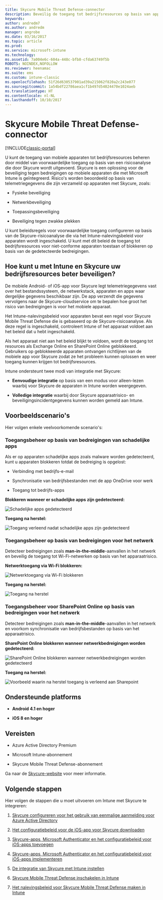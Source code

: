 ```yaml
---
title: Skycure Mobile Threat Defense-connector
description: Beveilig de toegang tot bedrijfsresources op basis van apparaat-, netwerk- en toepassingsrisico's met de Skycure Mobile Threat Defense-connector en Intune.
keywords: 
author: andredm7
ms.author: andredm
manager: angrobe
ms.date: 03/16/2017
ms.topic: article
ms.prod: 
ms.service: microsoft-intune
ms.technology: 
ms.assetid: 7a004e6c-604a-448c-bfb8-cfda63749f5b
ROBOTS: NOINDEX,NOFOLLOW
ms.reviewer: heenamac
ms.suite: ems
ms.custom: intune-classic
ms.openlocfilehash: 51f26d630537901ad39a215062f820a2c243e077
ms.sourcegitcommit: 1a54bdf22786aea1cf1b497d54024470e1024aeb
ms.translationtype: HT
ms.contentlocale: nl-NL
ms.lasthandoff: 10/10/2017
---
```

# <a name="skycure-mobile-threat-defense-connector"></a>Skycure Mobile Threat Defense-connector

[!INCLUDE[classic-portal](../includes/classic-portal.md)]

U kunt de toegang van mobiele apparaten tot bedrijfsresources beheren door middel van voorwaardelijke toegang op basis van een risicoanalyse die door Skycure wordt uitgevoerd. Skycure is een oplossing voor de beveiliging tegen bedreigingen op mobiele apparaten die met Microsoft Intune is geïntegreerd. Risico's worden beoordeeld op basis van telemetriegegevens die zijn verzameld op apparaten met Skycure, zoals:

-   Fysieke beveiliging

-   Netwerkbeveiliging

-   Toepassingsbeveiliging

-   Beveiliging tegen zwakke plekken

U kunt beleidsregels voor voorwaardelijke toegang configureren op basis van de Skycure-risicoanalyse die via het Intune-nalevingsbeleid voor apparaten wordt ingeschakeld. U kunt met dit beleid de toegang tot bedrijfsresources voor niet-conforme apparaten toestaan of blokkeren op basis van de gedetecteerde bedreigingen.

## <a name="how-do-intune-and-skycure-help-protect-your-company-resources"></a>Hoe kunt u met Intune en Skycure uw bedrijfsresources beter beveiligen?

De mobiele Android- of iOS-app voor Skycure legt telemetriegegevens vast over het bestandssysteem, de netwerkstack, apparaten en apps waar dergelijke gegevens beschikbaar zijn. De app verzendt die gegevens vervolgens naar de Skycure-cloudservice om te bepalen hoe groot het risico van bedreigingen is voor het mobiele apparaat.

Het Intune-nalevingsbeleid voor apparaten bevat een regel voor Skycure Mobile Threat Defense die is gebaseerd op de Skycure-risicoanalyse. Als deze regel is ingeschakeld, controleert Intune of het apparaat voldoet aan het beleid dat u hebt ingeschakeld.

Als het apparaat niet aan het beleid blijkt te voldoen, wordt de toegang tot resources als Exchange Online en SharePoint Online geblokkeerd. Gebruikers op geblokkeerde apparaten ontvangen richtlijnen van de mobiele app voor Skycure zodat ze het probleem kunnen oplossen en weer toegang kunnen krijgen tot bedrijfsresources.

Intune ondersteunt twee modi van integratie met Skycure:

-   **Eenvoudige integratie** op basis van een modus voor alleen-lezen waarbij voor Skycure de apparaten in Intune worden weergegeven.

-   **Volledige integratie** waarbij door Skycure apparaatrisico- en beveiligingsincidentgegevens kunnen worden gemeld aan Intune.

## <a name="sample-scenarios"></a>Voorbeeldscenario's

Hier volgen enkele veelvoorkomende scenario's:

### <a name="control-access-based-on-threats-from-malicious-apps"></a>Toegangsbeheer op basis van bedreigingen van schadelijke apps

Als er op apparaten schadelijke apps zoals malware worden gedetecteerd, kunt u apparaten blokkeren totdat de bedreiging is opgelost:

-   Verbinding met bedrijfs-e-mail

-   Synchronisatie van bedrijfsbestanden met de app OneDrive voor werk

-   Toegang tot bedrijfs-apps

**Blokkeren wanneer er schadelijke apps zijn gedetecteerd:**

![Schadelijke apps gedetecteerd](../media/mtp/skycure-arch-1.png)

**Toegang na herstel:**

![Toegang verleend nadat schadelijke apps zijn gedetecteerd](../media/mtp/skycure-arch-2.png)

### <a name="control-access-based-on-threat-to-network"></a>Toegangsbeheer op basis van bedreigingen voor het netwerk

Detecteer bedreigingen zoals **man-in-the-middle**-aanvallen in het netwerk en beveilig de toegang tot Wi-Fi-netwerken op basis van het apparaatrisico.

**Netwerktoegang via Wi-Fi blokkeren:**

![Netwerktoegang via Wi-Fi blokkeren](../media/mtp/skycure-arch-3.png)

**Toegang na herstel:**

![Toegang na herstel](../media/mtp/skycure-arch-4.png)

### <a name="control-access-to-sharepoint-online-based-on-threat-to-network"></a>Toegangsbeheer voor SharePoint Online op basis van bedreigingen voor het netwerk

Detecteer bedreigingen zoals **man-in-the-middle**-aanvallen in het netwerk en voorkom synchronisatie van bedrijfsbestanden op basis van het apparaatrisico.

**SharePoint Online blokkeren wanneer netwerkbedreigingen worden gedetecteerd:**

![SharePoint Online blokkeren wanneer netwerkbedreigingen worden gedetecteerd](../media/mtp/skycure-arch-5.png)

**Toegang na herstel:**

![Voorbeeld waarin na herstel toegang is verleend aan Sharepoint](../media/mtp/skycure-arch-6.png)

## <a name="supported-platforms"></a>Ondersteunde platforms

-   **Android 4.1 en hoger**

-   **iOS 8 en hoger**

## <a name="pre-requisites"></a>Vereisten

-   Azure Active Directory Premium

-   Microsoft Intune-abonnement

-   Skycure Mobile Threat Defense-abonnement

Ga naar de [Skycure-website](https://www.skycure.com/skycure-microsoft-integration/) voor meer informatie.

## <a name="next-steps"></a>Volgende stappen

Hier volgen de stappen die u moet uitvoeren om Intune met Skycure te integreren:

1.  [Skycure configureren voor het gebruik van eenmalige aanmelding voor Azure Active Directory](/intune-classic/deploy-use/configure-skycure-to-use-azure-active-directory-single-sign-on)

2.  [Het configuratiebeleid voor de iOS-app voor Skycure downloaden](/intune-classic/deploy-use/download-skycure-ios-app-configuration-policy)

3.  [Skycure-apps, Microsoft Authenticator en het configuratiebeleid voor iOS-apps toevoegen](/intune-classic/deploy-use/add-skycure-apps-microsoft-authenticator-and-ios-app-configuration-policy)

4.  [Skycure-apps, Microsoft Authenticator en het configuratiebeleid voor iOS-apps implementeren](/intune-classic/deploy-use/deploy-skycure-apps-microsoft-authenticator-app-and-ios-app-configuration-policy)

5.  [De integratie van Skycure met Intune instellen](/intune-classic/deploy-use/setup-the-skycure-integration-with-Intune)

6.  [Skycure Mobile Threat Defense inschakelen in Intune](/intune-classic/deploy-use/enable-skycure-mobile-threat-defense-in-intune)

7.  [Het nalevingsbeleid voor Skycure Mobile Threat Defense maken in Intune](/intune-classic/deploy-use/create-skycure-mobile-threat-defense-compliance-policy)
